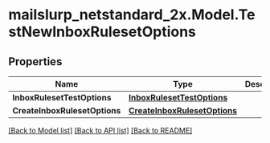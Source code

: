 # mailslurp_netstandard_2x.Model.TestNewInboxRulesetOptions

## Properties

Name | Type | Description | Notes
------------ | ------------- | ------------- | -------------
**InboxRulesetTestOptions** | [**InboxRulesetTestOptions**](InboxRulesetTestOptions) |  | [optional] 
**CreateInboxRulesetOptions** | [**CreateInboxRulesetOptions**](CreateInboxRulesetOptions) |  | [optional] 

[[Back to Model list]](../README#documentation-for-models) [[Back to API list]](../README#documentation-for-api-endpoints) [[Back to README]](../README)

